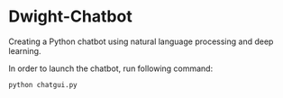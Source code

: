 # Dwight-Chatbot

Creating a Python chatbot using natural language processing and deep learning.

In order to launch the chatbot, run following command: 

	python chatgui.py



